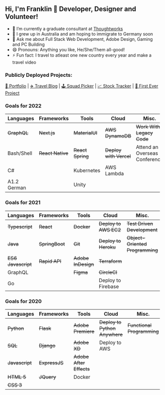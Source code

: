 ## Hi, I'm Franklin 👋 Developer, Designer and Volunteer!

- 🔭 I’m currently a graduate consultant at [Thoughtworks](https://www.thoughtworks.com/en-au)
- 🌱 I grew up in Australia and am hoping to immigrate to Germany soon
- 💬 Ask me about Full Stack Web Development, Adobe Design, Gaming and PC Building
- 😄 Pronouns: Anything you like, He/She/Them all-good!
- ⚡ Fun fact: I travel to atleast one new country every year and make a travel video

### Publicly Deployed Projects:

[👤 Portfolio](www.franklin-v-moon.dev) | [✈️ Travel Blog](https://frankstravelblog.pythonanywhere.com/) | [🕹️ Squad Picker](https://mass-effect-crewed.herokuapp.com/) | [📈 Stock Tracker](http://tw-stock-tracker.franklinvmoon.com/) | [🥇 First Ever Project](http://opfman.pythonanywhere.com/)

### Goals for 2022

| Languages       | Frameworks       | Tools            | Cloud                  | Misc.                           |
| --------------- | ---------------- | ---------------- | -----------------------| ------------------------------- |
| ~~GraphQL~~     | ~~Next.js~~      | ~~MaterialUI~~   | ~~AWS DynamoDB~~       |  ~~Work With Legacy Code~~      |
| Bash/Shell      | ~~React Native~~ | ~~React Spring~~ | ~~Deploy with Vercel~~ |  Attend an Overseas Conference  |
| C#              |                  | Kubernetes       | AWS Lambda             |                                 |
| A1.2 German     |                  | Unity            |                        |                                 |

### Goals for 2021

| Languages          | Frameworks     | Tools              | Cloud                 | Misc.                           |
| ------------------ | -------------- | ------------------ | --------------------- | ------------------------------- |
| ~~Typescript~~     | ~~React~~      | ~~Docker~~         | ~~Deploy to AWS EC2~~ | ~~Test Driven Development~~     |
| ~~Java~~           | ~~SpringBoot~~ | ~~Git~~            | ~~Deploy to Heroku~~  | ~~Object-Oriented Programming~~ |
| ~~ES6 Javascript~~ | ~~Rapid API~~  | ~~Adobe InDesign~~ | ~~Terraform~~         |                                 |
| GraphQL            |                | ~~Figma~~          | ~~CircleCI~~          |                                 |
| Go                 |                |                    | Deploy to Firebase    |                                 |

### Goals for 2020

| Languages      | Frameworks    | Tools                   | Cloud                         | Misc.                      |
| -------------- | ------------- | ----------------------- | ----------------------------- | -------------------------- |
| ~~Python~~     | ~~Flask~~     | ~~Adobe Premiere~~      | ~~Deploy to Python Anywhere~~ | ~~Functional Programming~~ |
| ~~SQL~~        | ~~Django~~    | ~~Adobe XD~~            | Deploy to AWS                 |                            |
| ~~Javascript~~ | ~~ExpressJS~~ | ~~Adobe After Effects~~ |                               |                            |
| ~~HTML 5~~     | ~~JQuery~~    | Docker                  |                               |                            |
| ~~CSS 3~~      |               |                         |                               |                            |
